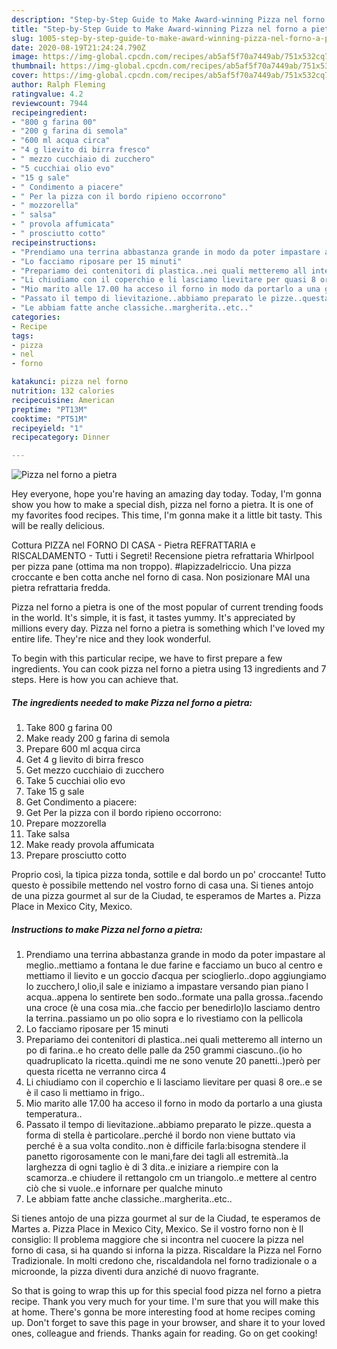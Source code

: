 ```yaml
---
description: "Step-by-Step Guide to Make Award-winning Pizza nel forno a pietra"
title: "Step-by-Step Guide to Make Award-winning Pizza nel forno a pietra"
slug: 1005-step-by-step-guide-to-make-award-winning-pizza-nel-forno-a-pietra
date: 2020-08-19T21:24:24.790Z
image: https://img-global.cpcdn.com/recipes/ab5af5f70a7449ab/751x532cq70/pizza-nel-forno-a-pietra-recipe-main-photo.jpg
thumbnail: https://img-global.cpcdn.com/recipes/ab5af5f70a7449ab/751x532cq70/pizza-nel-forno-a-pietra-recipe-main-photo.jpg
cover: https://img-global.cpcdn.com/recipes/ab5af5f70a7449ab/751x532cq70/pizza-nel-forno-a-pietra-recipe-main-photo.jpg
author: Ralph Fleming
ratingvalue: 4.2
reviewcount: 7944
recipeingredient:
- "800 g farina 00"
- "200 g farina di semola"
- "600 ml acqua circa"
- "4 g lievito di birra fresco"
- " mezzo cucchiaio di zucchero"
- "5 cucchiai olio evo"
- "15 g sale"
- " Condimento a piacere"
- " Per la pizza con il bordo ripieno occorrono"
- " mozzorella"
- " salsa"
- " provola affumicata"
- " prosciutto cotto"
recipeinstructions:
- "Prendiamo una terrina abbastanza grande in modo da poter impastare al meglio..mettiamo a fontana le due farine e facciamo un buco al centro e mettiamo il lievito e un goccio ďacqua per scioglierlo..dopo aggiungiamo lo zucchero,l olio,il sale e iniziamo a impastare versando pian piano l acqua..appena lo sentirete ben sodo..formate una palla grossa..facendo una croce (è una cosa mia..che faccio per benedirlo)lo lasciamo dentro la terrina..passiamo un po olio sopra e lo rivestiamo con la pellicola"
- "Lo facciamo riposare per 15 minuti"
- "Prepariamo dei contenitori di plastica..nei quali metteremo all interno un po di farina..e ho creato delle palle da 250 grammi ciascuno..(io ho quadruplicato la ricetta..quindi me ne sono venute 20 panetti..)però per questa ricetta ne verranno circa 4"
- "Li chiudiamo con il coperchio e li lasciamo lievitare per quasi 8 ore..e se è il caso li mettiamo in frigo.."
- "Mio marito alle 17.00 ha acceso il forno in modo da portarlo a una giusta temperatura.."
- "Passato il tempo di lievitazione..abbiamo preparato le pizze..questa a forma di stella è particolare..perché il bordo non viene buttato via perché è a sua volta condito..non è difficile farla:bisogna stendere il panetto rigorosamente con le mani,fare dei tagli all estremità..la larghezza di ogni taglio è di 3 dita..e iniziare a riempire con la scamorza..e chiudere il rettangolo cm un triangolo..e mettere al centro ciò che si vuole..e infornare per qualche minuto"
- "Le abbiam fatte anche classiche..margherita..etc.."
categories:
- Recipe
tags:
- pizza
- nel
- forno

katakunci: pizza nel forno 
nutrition: 132 calories
recipecuisine: American
preptime: "PT13M"
cooktime: "PT51M"
recipeyield: "1"
recipecategory: Dinner

---
```



![Pizza nel forno a pietra](https://img-global.cpcdn.com/recipes/ab5af5f70a7449ab/751x532cq70/pizza-nel-forno-a-pietra-recipe-main-photo.jpg)

Hey everyone, hope you're having an amazing day today. Today, I'm gonna show you how to make a special dish, pizza nel forno a pietra. It is one of my favorites food recipes. This time, I'm gonna make it a little bit tasty. This will be really delicious.

Cottura PIZZA nel FORNO DI CASA - Pietra REFRATTARIA e RISCALDAMENTO - Tutti i Segreti! Recensione pietra refrattaria Whirlpool per pizza pane (ottima ma non troppo). #lapizzadelriccio. Una pizza croccante e ben cotta anche nel forno di casa. Non posizionare MAI una pietra refrattaria fredda.

Pizza nel forno a pietra is one of the most popular of current trending foods in the world. It's simple, it is fast, it tastes yummy. It's appreciated by millions every day. Pizza nel forno a pietra is something which I've loved my entire life. They're nice and they look wonderful.


To begin with this particular recipe, we have to first prepare a few ingredients. You can cook pizza nel forno a pietra using 13 ingredients and 7 steps. Here is how you can achieve that.

<!--inarticleads1-->

##### The ingredients needed to make Pizza nel forno a pietra:

1. Take 800 g farina 00
1. Make ready 200 g farina di semola
1. Prepare 600 ml acqua circa
1. Get 4 g lievito di birra fresco
1. Get  mezzo cucchiaio di zucchero
1. Take 5 cucchiai olio evo
1. Take 15 g sale
1. Get  Condimento a piacere:
1. Get  Per la pizza con il bordo ripieno occorrono:
1. Prepare  mozzorella
1. Take  salsa
1. Make ready  provola affumicata
1. Prepare  prosciutto cotto


Proprio così, la tipica pizza tonda, sottile e dal bordo un po&#39; croccante! Tutto questo è possibile mettendo nel vostro forno di casa una. Si tienes antojo de una pizza gourmet al sur de la Ciudad, te esperamos de Martes a. Pizza Place in Mexico City, Mexico. 

<!--inarticleads2-->

##### Instructions to make Pizza nel forno a pietra:

1. Prendiamo una terrina abbastanza grande in modo da poter impastare al meglio..mettiamo a fontana le due farine e facciamo un buco al centro e mettiamo il lievito e un goccio ďacqua per scioglierlo..dopo aggiungiamo lo zucchero,l olio,il sale e iniziamo a impastare versando pian piano l acqua..appena lo sentirete ben sodo..formate una palla grossa..facendo una croce (è una cosa mia..che faccio per benedirlo)lo lasciamo dentro la terrina..passiamo un po olio sopra e lo rivestiamo con la pellicola
1. Lo facciamo riposare per 15 minuti
1. Prepariamo dei contenitori di plastica..nei quali metteremo all interno un po di farina..e ho creato delle palle da 250 grammi ciascuno..(io ho quadruplicato la ricetta..quindi me ne sono venute 20 panetti..)però per questa ricetta ne verranno circa 4
1. Li chiudiamo con il coperchio e li lasciamo lievitare per quasi 8 ore..e se è il caso li mettiamo in frigo..
1. Mio marito alle 17.00 ha acceso il forno in modo da portarlo a una giusta temperatura..
1. Passato il tempo di lievitazione..abbiamo preparato le pizze..questa a forma di stella è particolare..perché il bordo non viene buttato via perché è a sua volta condito..non è difficile farla:bisogna stendere il panetto rigorosamente con le mani,fare dei tagli all estremità..la larghezza di ogni taglio è di 3 dita..e iniziare a riempire con la scamorza..e chiudere il rettangolo cm un triangolo..e mettere al centro ciò che si vuole..e infornare per qualche minuto
1. Le abbiam fatte anche classiche..margherita..etc..


Si tienes antojo de una pizza gourmet al sur de la Ciudad, te esperamos de Martes a. Pizza Place in Mexico City, Mexico. Se il vostro forno non è Il consiglio: Il problema maggiore che si incontra nel cuocere la pizza nel forno di casa, si ha quando si inforna la pizza. Riscaldare la Pizza nel Forno Tradizionale. In molti credono che, riscaldandola nel forno tradizionale o a microonde, la pizza diventi dura anziché di nuovo fragrante. 

So that is going to wrap this up for this special food pizza nel forno a pietra recipe. Thank you very much for your time. I'm sure that you will make this at home. There's gonna be more interesting food at home recipes coming up. Don't forget to save this page in your browser, and share it to your loved ones, colleague and friends. Thanks again for reading. Go on get cooking!
